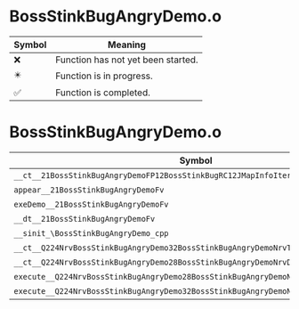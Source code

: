 # BossStinkBugAngryDemo.o
| Symbol | Meaning 
| ------------- | ------------- 
| :x: | Function has not yet been started. 
| :eight_pointed_black_star: | Function is in progress. 
| :white_check_mark: | Function is completed. 


# BossStinkBugAngryDemo.o
| Symbol | Decompiled? |
| ------------- | ------------- |
| `__ct__21BossStinkBugAngryDemoFP12BossStinkBugRC12JMapInfoIter` | :x: |
| `appear__21BossStinkBugAngryDemoFv` | :x: |
| `exeDemo__21BossStinkBugAngryDemoFv` | :x: |
| `__dt__21BossStinkBugAngryDemoFv` | :x: |
| `__sinit_\BossStinkBugAngryDemo_cpp` | :x: |
| `__ct__Q224NrvBossStinkBugAngryDemo32BossStinkBugAngryDemoNrvTryStartFv` | :x: |
| `__ct__Q224NrvBossStinkBugAngryDemo28BossStinkBugAngryDemoNrvDemoFv` | :x: |
| `execute__Q224NrvBossStinkBugAngryDemo28BossStinkBugAngryDemoNrvDemoCFP5Spine` | :x: |
| `execute__Q224NrvBossStinkBugAngryDemo32BossStinkBugAngryDemoNrvTryStartCFP5Spine` | :x: |
